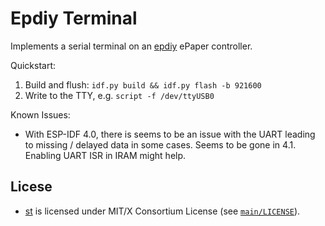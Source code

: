 Epdiy Terminal
===============

Implements a serial terminal on an [epdiy](https://github.com/vroland/epdiy) ePaper controller.

Quickstart:

1. Build and flush: `idf.py build && idf.py flash -b 921600`
2. Write to the TTY, e.g. `script -f /dev/ttyUSB0`

Known Issues:

- With ESP-IDF 4.0, there is seems to be an issue with the UART 
  leading to missing / delayed data in some cases.
  Seems to be gone in 4.1. Enabling UART ISR in IRAM might help.

## Licese
- [st](https://st.suckless.org/) is licensed under MIT/X Consortium License (see [`main/LICENSE`](./main/LICENSE)).
